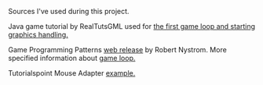 Sources I've used during this project.

Java game tutorial by RealTutsGML used for [the first game loop
and starting graphics handling.](https://www.youtube.com/playlist?list=PLWms45O3n--6TvZmtFHaCWRZwEqnz2MHa
)

Game Programming Patterns [web release](https://gameprogrammingpatterns.com/) by Robert Nystrom.
More specified information about [game loop.](https://gameprogrammingpatterns.com/game-loop.html)

Tutorialspoint Mouse Adapter [example.](https://www.tutorialspoint.com/swing/swing_mouseadapter.htm)
